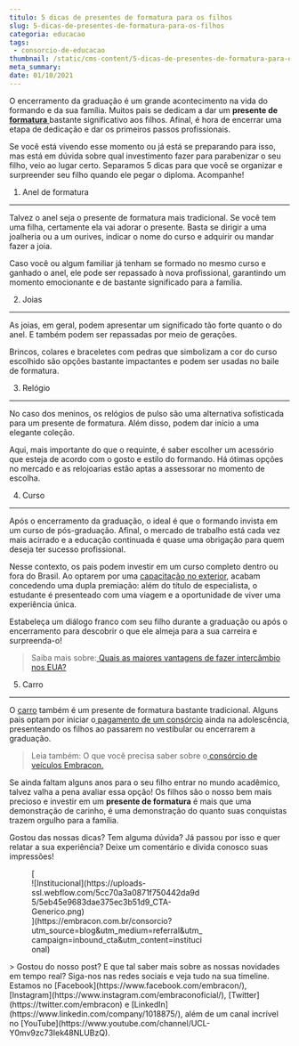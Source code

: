 ```yaml
---
titulo: 5 dicas de presentes de formatura para os filhos
slug: 5-dicas-de-presentes-de-formatura-para-os-filhos
categoria: educacao
tags:
 - consorcio-de-educacao
thumbnail: /static/cms-content/5-dicas-de-presentes-de-formatura-para-os-filhos.jpg
meta_summary: 
date: 01/10/2021
---
```

O encerramento da graduação é um grande acontecimento na vida do formando e da sua família. Muitos pais se dedicam a dar um **presente de**[ **formatura** ](https://www.embracon.com.br/blog/3-razoes-para-fazer-uma-festa-de-formatura)bastante significativo aos filhos. Afinal, é hora de encerrar uma etapa de dedicação e dar os primeiros passos profissionais.

Se você está vivendo esse momento ou já está se preparando para isso, mas está em dúvida sobre qual investimento fazer para parabenizar o seu filho, veio ao lugar certo. Separamos 5 dicas para que você se organizar e surpreender seu filho quando ele pegar o diploma. Acompanhe!

1. Anel de formatura
--------------------

Talvez o anel seja o presente de formatura mais tradicional. Se você tem uma filha, certamente ela vai adorar o presente. Basta se dirigir a uma joalheria ou a um ourives, indicar o nome do curso e adquirir ou mandar fazer a joia.

Caso você ou algum familiar já tenham se formado no mesmo curso e ganhado o anel, ele pode ser repassado à nova profissional, garantindo um momento emocionante e de bastante significado para a família.

2. Joias
--------

As joias, em geral, podem apresentar um significado tão forte quanto o do anel. E também podem ser repassadas por meio de gerações.

Brincos, colares e braceletes com pedras que simbolizam a cor do curso escolhido são opções bastante impactantes e podem ser usadas no baile de formatura.

3. Relógio
----------

No caso dos meninos, os relógios de pulso são uma alternativa sofisticada para um presente de formatura. Além disso, podem dar início a uma elegante coleção.

Aqui, mais importante do que o requinte, é saber escolher um acessório que esteja de acordo com o gosto e estilo do formando. Há ótimas opções no mercado e as relojoarias estão aptas a assessorar no momento de escolha.

4. Curso
--------

Após o encerramento da graduação, o ideal é que o formando invista em um curso de pós-graduação. Afinal, o mercado de trabalho está cada vez mais acirrado e a educação continuada é quase uma obrigação para quem deseja ter sucesso profissional.

Nesse contexto, os pais podem investir em um curso completo dentro ou fora do Brasil. Ao optarem por uma [capacitação no exterior](https://www.embracon.com.br/blog/estagio-internacional-entenda-como-funciona-e-quais-sao-as-vantagens), acabam concedendo uma dupla premiação: além do título de especialista, o estudante é presenteado com uma viagem e a oportunidade de viver uma experiência única.

Estabeleça um diálogo franco com seu filho durante a graduação ou após o encerramento para descobrir o que ele almeja para a sua carreira e surpreenda-o!

> Saiba mais sobre:[ Quais as maiores vantagens de fazer intercâmbio nos EUA?](https://www.embracon.com.br/blog/quais-as-maiores-vantagens-de-fazer-intercambio-nos-eua)

5. Carro
--------

O [carro](https://www.embracon.com.br/consorcio-de-carros) também é um presente de formatura bastante tradicional. Alguns pais optam por iniciar o[ pagamento de um consórcio](https://www.embracon.com.br/blog/vantagens-consorcio-automovel) ainda na adolescência, presenteando os filhos ao passarem no vestibular ou encerrarem a graduação.

> Leia também: O que você precisa saber sobre o[ consórcio de veículos Embracon.](https://www.embracon.com.br/blog/sobre-o-consorcio-de-veiculos-embracon)

Se ainda faltam alguns anos para o seu filho entrar no mundo acadêmico, talvez valha a pena avaliar essa opção! Os filhos são o nosso bem mais precioso e investir em um **presente de formatura** é mais que uma demonstração de carinho, é uma demonstração do quanto suas conquistas trazem orgulho para a família.

Gostou das nossas dicas? Tem alguma dúvida? Já passou por isso e quer relatar a sua experiência? Deixe um comentário e divida conosco suas impressões!

<figure class="w-richtext-figure-type-image w-richtext-align-center" style="max-width:310px">[<div>![Institucional](https://uploads-ssl.webflow.com/5cc70a3a0871f750442da9d5/5eb45e9683dae375ec3b51d9_CTA-Generico.png)</div>](https://embracon.com.br/consorcio?utm_source=blog&utm_medium=referral&utm_campaign=inbound_cta&utm_content=institucional)</figure>> Gostou do nosso post? E que tal saber mais sobre as nossas novidades em tempo real? Siga-nos nas redes sociais e veja tudo na sua timeline. Estamos no [Facebook](https://www.facebook.com/embracon/), [Instagram](https://www.instagram.com/embraconoficial/), [Twitter](https://twitter.com/embracon) e [LinkedIn](https://www.linkedin.com/company/1018875/), além de um canal incrível no [YouTube](https://www.youtube.com/channel/UCL-Y0mv9zc73Iek48NLUBzQ).
